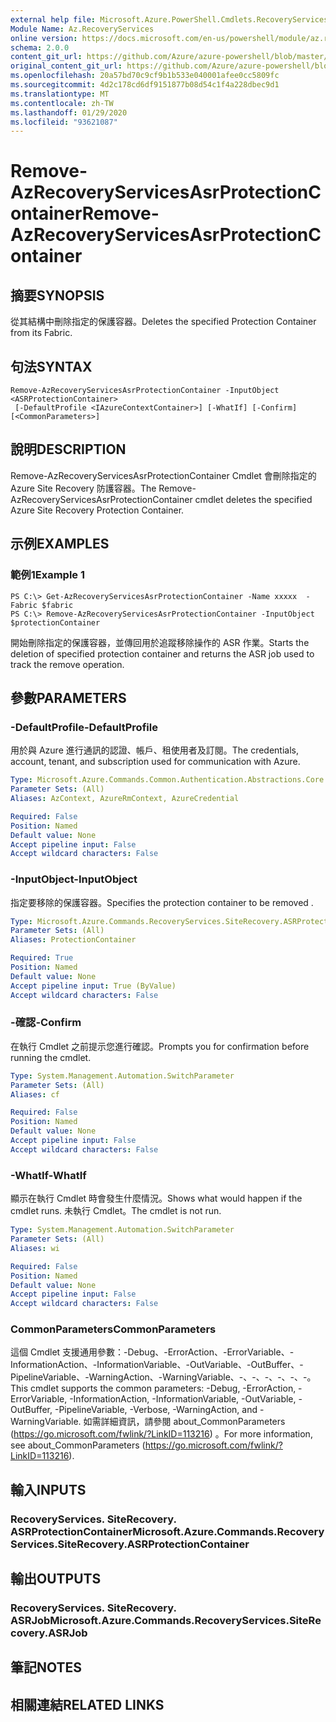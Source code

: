 ```yaml
---
external help file: Microsoft.Azure.PowerShell.Cmdlets.RecoveryServices.SiteRecovery.dll-Help.xml
Module Name: Az.RecoveryServices
online version: https://docs.microsoft.com/en-us/powershell/module/az.recoveryservices/remove-azrecoveryservicesasrprotectioncontainer
schema: 2.0.0
content_git_url: https://github.com/Azure/azure-powershell/blob/master/src/RecoveryServices/RecoveryServices/help/Remove-AzRecoveryServicesAsrProtectionContainer.md
original_content_git_url: https://github.com/Azure/azure-powershell/blob/master/src/RecoveryServices/RecoveryServices/help/Remove-AzRecoveryServicesAsrProtectionContainer.md
ms.openlocfilehash: 20a57bd70c9cf9b1b533e040001afee0cc5809fc
ms.sourcegitcommit: 4d2c178cd6df9151877b08d54c1f4a228dbec9d1
ms.translationtype: MT
ms.contentlocale: zh-TW
ms.lasthandoff: 01/29/2020
ms.locfileid: "93621087"
---
```

# <span data-ttu-id="f5cb1-101">Remove-AzRecoveryServicesAsrProtectionContainer</span><span class="sxs-lookup"><span data-stu-id="f5cb1-101">Remove-AzRecoveryServicesAsrProtectionContainer</span></span>

## <span data-ttu-id="f5cb1-102">摘要</span><span class="sxs-lookup"><span data-stu-id="f5cb1-102">SYNOPSIS</span></span>
<span data-ttu-id="f5cb1-103">從其結構中刪除指定的保護容器。</span><span class="sxs-lookup"><span data-stu-id="f5cb1-103">Deletes the specified Protection Container from its Fabric.</span></span>

## <span data-ttu-id="f5cb1-104">句法</span><span class="sxs-lookup"><span data-stu-id="f5cb1-104">SYNTAX</span></span>

```
Remove-AzRecoveryServicesAsrProtectionContainer -InputObject <ASRProtectionContainer>
 [-DefaultProfile <IAzureContextContainer>] [-WhatIf] [-Confirm] [<CommonParameters>]
```

## <span data-ttu-id="f5cb1-105">說明</span><span class="sxs-lookup"><span data-stu-id="f5cb1-105">DESCRIPTION</span></span>
<span data-ttu-id="f5cb1-106">Remove-AzRecoveryServicesAsrProtectionContainer Cmdlet 會刪除指定的 Azure Site Recovery 防護容器。</span><span class="sxs-lookup"><span data-stu-id="f5cb1-106">The Remove-AzRecoveryServicesAsrProtectionContainer cmdlet deletes the specified Azure Site Recovery Protection Container.</span></span>

## <span data-ttu-id="f5cb1-107">示例</span><span class="sxs-lookup"><span data-stu-id="f5cb1-107">EXAMPLES</span></span>

### <span data-ttu-id="f5cb1-108">範例1</span><span class="sxs-lookup"><span data-stu-id="f5cb1-108">Example 1</span></span>
```
PS C:\> Get-AzRecoveryServicesAsrProtectionContainer -Name xxxxx  -Fabric $fabric
PS C:\> Remove-AzRecoveryServicesAsrProtectionContainer -InputObject $protectionContainer
```

<span data-ttu-id="f5cb1-109">開始刪除指定的保護容器，並傳回用於追蹤移除操作的 ASR 作業。</span><span class="sxs-lookup"><span data-stu-id="f5cb1-109">Starts the deletion of specified protection container and returns the ASR job used to track the remove operation.</span></span>

## <span data-ttu-id="f5cb1-110">參數</span><span class="sxs-lookup"><span data-stu-id="f5cb1-110">PARAMETERS</span></span>

### <span data-ttu-id="f5cb1-111">-DefaultProfile</span><span class="sxs-lookup"><span data-stu-id="f5cb1-111">-DefaultProfile</span></span>
<span data-ttu-id="f5cb1-112">用於與 Azure 進行通訊的認證、帳戶、租使用者及訂閱。</span><span class="sxs-lookup"><span data-stu-id="f5cb1-112">The credentials, account, tenant, and subscription used for communication with Azure.</span></span>

```yaml
Type: Microsoft.Azure.Commands.Common.Authentication.Abstractions.Core.IAzureContextContainer
Parameter Sets: (All)
Aliases: AzContext, AzureRmContext, AzureCredential

Required: False
Position: Named
Default value: None
Accept pipeline input: False
Accept wildcard characters: False
```

### <span data-ttu-id="f5cb1-113">-InputObject</span><span class="sxs-lookup"><span data-stu-id="f5cb1-113">-InputObject</span></span>
<span data-ttu-id="f5cb1-114">指定要移除的保護容器。</span><span class="sxs-lookup"><span data-stu-id="f5cb1-114">Specifies the protection container to be removed .</span></span>

```yaml
Type: Microsoft.Azure.Commands.RecoveryServices.SiteRecovery.ASRProtectionContainer
Parameter Sets: (All)
Aliases: ProtectionContainer

Required: True
Position: Named
Default value: None
Accept pipeline input: True (ByValue)
Accept wildcard characters: False
```

### <span data-ttu-id="f5cb1-115">-確認</span><span class="sxs-lookup"><span data-stu-id="f5cb1-115">-Confirm</span></span>
<span data-ttu-id="f5cb1-116">在執行 Cmdlet 之前提示您進行確認。</span><span class="sxs-lookup"><span data-stu-id="f5cb1-116">Prompts you for confirmation before running the cmdlet.</span></span>

```yaml
Type: System.Management.Automation.SwitchParameter
Parameter Sets: (All)
Aliases: cf

Required: False
Position: Named
Default value: None
Accept pipeline input: False
Accept wildcard characters: False
```

### <span data-ttu-id="f5cb1-117">-WhatIf</span><span class="sxs-lookup"><span data-stu-id="f5cb1-117">-WhatIf</span></span>
<span data-ttu-id="f5cb1-118">顯示在執行 Cmdlet 時會發生什麼情況。</span><span class="sxs-lookup"><span data-stu-id="f5cb1-118">Shows what would happen if the cmdlet runs.</span></span>
<span data-ttu-id="f5cb1-119">未執行 Cmdlet。</span><span class="sxs-lookup"><span data-stu-id="f5cb1-119">The cmdlet is not run.</span></span>

```yaml
Type: System.Management.Automation.SwitchParameter
Parameter Sets: (All)
Aliases: wi

Required: False
Position: Named
Default value: None
Accept pipeline input: False
Accept wildcard characters: False
```

### <span data-ttu-id="f5cb1-120">CommonParameters</span><span class="sxs-lookup"><span data-stu-id="f5cb1-120">CommonParameters</span></span>
<span data-ttu-id="f5cb1-121">這個 Cmdlet 支援通用參數：-Debug、-ErrorAction、-ErrorVariable、-InformationAction、-InformationVariable、-OutVariable、-OutBuffer、-PipelineVariable、-WarningAction、-WarningVariable、-、-、-、-、-、-。</span><span class="sxs-lookup"><span data-stu-id="f5cb1-121">This cmdlet supports the common parameters: -Debug, -ErrorAction, -ErrorVariable, -InformationAction, -InformationVariable, -OutVariable, -OutBuffer, -PipelineVariable, -Verbose, -WarningAction, and -WarningVariable.</span></span> <span data-ttu-id="f5cb1-122">如需詳細資訊，請參閱 about_CommonParameters (https://go.microsoft.com/fwlink/?LinkID=113216) 。</span><span class="sxs-lookup"><span data-stu-id="f5cb1-122">For more information, see about_CommonParameters (https://go.microsoft.com/fwlink/?LinkID=113216).</span></span>

## <span data-ttu-id="f5cb1-123">輸入</span><span class="sxs-lookup"><span data-stu-id="f5cb1-123">INPUTS</span></span>

### <span data-ttu-id="f5cb1-124">RecoveryServices. SiteRecovery. ASRProtectionContainer</span><span class="sxs-lookup"><span data-stu-id="f5cb1-124">Microsoft.Azure.Commands.RecoveryServices.SiteRecovery.ASRProtectionContainer</span></span>

## <span data-ttu-id="f5cb1-125">輸出</span><span class="sxs-lookup"><span data-stu-id="f5cb1-125">OUTPUTS</span></span>

### <span data-ttu-id="f5cb1-126">RecoveryServices. SiteRecovery. ASRJob</span><span class="sxs-lookup"><span data-stu-id="f5cb1-126">Microsoft.Azure.Commands.RecoveryServices.SiteRecovery.ASRJob</span></span>

## <span data-ttu-id="f5cb1-127">筆記</span><span class="sxs-lookup"><span data-stu-id="f5cb1-127">NOTES</span></span>

## <span data-ttu-id="f5cb1-128">相關連結</span><span class="sxs-lookup"><span data-stu-id="f5cb1-128">RELATED LINKS</span></span>
